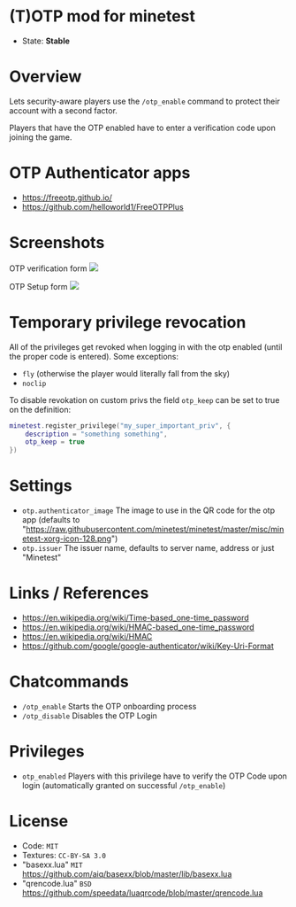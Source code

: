
# (T)OTP mod for minetest

* State: **Stable**

# Overview

Lets security-aware players use the `/otp_enable` command to protect their account with a second factor.

Players that have the OTP enabled have to enter a verification code upon joining the game.

# OTP Authenticator apps

* https://freeotp.github.io/
* https://github.com/helloworld1/FreeOTPPlus

# Screenshots

OTP verification form
![](./screenshot1.png)

OTP Setup form
![](./screenshot2.png)

# Temporary privilege revocation

All of the privileges get revoked when logging in with the otp enabled (until the proper code is entered).
Some exceptions:
* `fly` (otherwise the player would literally fall from the sky)
* `noclip`

To disable revokation on custom privs the field `otp_keep` can be set to true on the definition:
```lua
minetest.register_privilege("my_super_important_priv", {
    description = "something something",
    otp_keep = true
})
```

# Settings

* `otp.authenticator_image` The image to use in the QR code for the otp app (defaults to "https://raw.githubusercontent.com/minetest/minetest/master/misc/minetest-xorg-icon-128.png")
* `otp.issuer` The issuer name, defaults to server name, address or just "Minetest"

# Links / References

* https://en.wikipedia.org/wiki/Time-based_one-time_password
* https://en.wikipedia.org/wiki/HMAC-based_one-time_password
* https://en.wikipedia.org/wiki/HMAC
* https://github.com/google/google-authenticator/wiki/Key-Uri-Format

# Chatcommands

* `/otp_enable` Starts the OTP onboarding process
* `/otp_disable` Disables the OTP Login

# Privileges

* `otp_enabled` Players with this privilege have to verify the OTP Code upon login (automatically granted on successful `/otp_enable`)

# License

* Code: `MIT`
* Textures: `CC-BY-SA 3.0`
* "basexx.lua" `MIT` https://github.com/aiq/basexx/blob/master/lib/basexx.lua
* "qrencode.lua" `BSD` https://github.com/speedata/luaqrcode/blob/master/qrencode.lua
